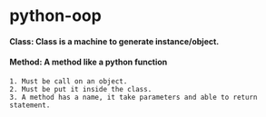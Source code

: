 ﻿# python-oop

#### Class: Class is a machine to generate instance/object.

#### Method: A method like a python function
    1. Must be call on an object.
    2. Must be put it inside the class.
    3. A method has a name, it take parameters and able to return statement.
